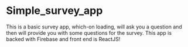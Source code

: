 # Simple_survey_app
This is a basic survey app, which-on loading, will ask you a question and then will provide you with some questions for the survey. This app is backed with Firebase and front end is  ReactJS!
